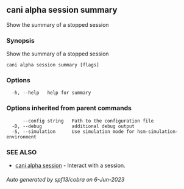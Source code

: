 ## cani alpha session summary

Show the summary of a stopped session

### Synopsis

Show the summary of a stopped session

```
cani alpha session summary [flags]
```

### Options

```
  -h, --help   help for summary
```

### Options inherited from parent commands

```
      --config string   Path to the configuration file
  -D, --debug           additional debug output
  -S, --simulation      Use simulation mode for hsm-simulation-environment
```

### SEE ALSO

* [cani alpha session](cani_alpha_session.md)	 - Interact with a session.

###### Auto generated by spf13/cobra on 6-Jun-2023
